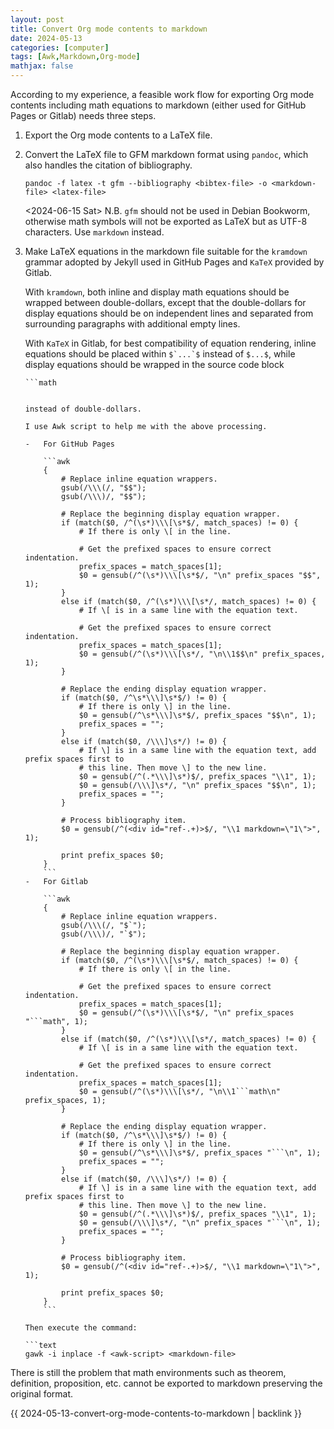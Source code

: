 ```yaml
---
layout: post
title: Convert Org mode contents to markdown
date: 2024-05-13
categories: [computer]
tags: [Awk,Markdown,Org-mode]
mathjax: false
---
```


According to my experience, a feasible work flow for exporting Org mode contents including math equations to markdown (either used for GitHub Pages or Gitlab) needs three steps.

1.  Export the Org mode contents to a LaTeX file.
2.  Convert the LaTeX file to GFM markdown format using `pandoc`, which also handles the citation of bibliography.
    
    ```text
    pandoc -f latex -t gfm --bibliography <bibtex-file> -o <markdown-file> <latex-file>
    ```
    
    <span class="timestamp-wrapper"><span class="timestamp">&lt;2024-06-15 Sat&gt; </span></span> N.B. `gfm` should not be used in Debian Bookworm, otherwise math symbols will not be exported as LaTeX but as UTF-8 characters. Use `markdown` instead.
3.  Make LaTeX equations in the markdown file suitable for the `kramdown` grammar adopted by Jekyll used in GitHub Pages and `KaTeX` provided by Gitlab.
    
    With `kramdown`, both inline and display math equations should be wrapped between double-dollars, except that the double-dollars for display equations should be on independent lines and separated from surrounding paragraphs with additional empty lines.
    
    With `KaTeX` in Gitlab, for best compatibility of equation rendering, inline equations should be placed within ``$`...`$`` instead of `$...$`, while display equations should be wrapped in the source code block
    
    ```text
    ```math
    ```
    ```
    
    instead of double-dollars.
    
    I use Awk script to help me with the above processing.
    
    -   For GitHub Pages
        
        ```awk
        {
            # Replace inline equation wrappers.
            gsub(/\\\(/, "$$");
            gsub(/\\\)/, "$$");
        
            # Replace the beginning display equation wrapper.
            if (match($0, /^(\s*)\\\[\s*$/, match_spaces) != 0) {
                # If there is only \[ in the line.
        
                # Get the prefixed spaces to ensure correct indentation.
                prefix_spaces = match_spaces[1];
                $0 = gensub(/^(\s*)\\\[\s*$/, "\n" prefix_spaces "$$", 1);
            }
            else if (match($0, /^(\s*)\\\[\s*/, match_spaces) != 0) {
                # If \[ is in a same line with the equation text.
        
                # Get the prefixed spaces to ensure correct indentation.
                prefix_spaces = match_spaces[1];
                $0 = gensub(/^(\s*)\\\[\s*/, "\n\\1$$\n" prefix_spaces, 1);
            }
        
            # Replace the ending display equation wrapper.
            if (match($0, /^\s*\\\]\s*$/) != 0) {
                # If there is only \] in the line.
                $0 = gensub(/^\s*\\\]\s*$/, prefix_spaces "$$\n", 1);
                prefix_spaces = "";
            }
            else if (match($0, /\\\]\s*/) != 0) {
                # If \] is in a same line with the equation text, add prefix spaces first to
                # this line. Then move \] to the new line.
                $0 = gensub(/^(.*\\\]\s*)$/, prefix_spaces "\\1", 1);
                $0 = gensub(/\\\]\s*/, "\n" prefix_spaces "$$\n", 1);
                prefix_spaces = "";
            }
        
            # Process bibliography item.
            $0 = gensub(/^(<div id="ref-.+)>$/, "\\1 markdown=\"1\">", 1);
        
            print prefix_spaces $0;
        }
        ```
    -   For Gitlab
        
        ```awk
        {
            # Replace inline equation wrappers.
            gsub(/\\\(/, "$`");
            gsub(/\\\)/, "`$");
        
            # Replace the beginning display equation wrapper.
            if (match($0, /^(\s*)\\\[\s*$/, match_spaces) != 0) {
                # If there is only \[ in the line.
        
                # Get the prefixed spaces to ensure correct indentation.
                prefix_spaces = match_spaces[1];
                $0 = gensub(/^(\s*)\\\[\s*$/, "\n" prefix_spaces "```math", 1);
            }
            else if (match($0, /^(\s*)\\\[\s*/, match_spaces) != 0) {
                # If \[ is in a same line with the equation text.
        
                # Get the prefixed spaces to ensure correct indentation.
                prefix_spaces = match_spaces[1];
                $0 = gensub(/^(\s*)\\\[\s*/, "\n\\1```math\n" prefix_spaces, 1);
            }
        
            # Replace the ending display equation wrapper.
            if (match($0, /^\s*\\\]\s*$/) != 0) {
                # If there is only \] in the line.
                $0 = gensub(/^\s*\\\]\s*$/, prefix_spaces "```\n", 1);
                prefix_spaces = "";
            }
            else if (match($0, /\\\]\s*/) != 0) {
                # If \] is in a same line with the equation text, add prefix spaces first to
                # this line. Then move \] to the new line.
                $0 = gensub(/^(.*\\\]\s*)$/, prefix_spaces "\\1", 1);
                $0 = gensub(/\\\]\s*/, "\n" prefix_spaces "```\n", 1);
                prefix_spaces = "";
            }
        
            # Process bibliography item.
            $0 = gensub(/^(<div id="ref-.+)>$/, "\\1 markdown=\"1\">", 1);
        
            print prefix_spaces $0;
        }
        ```
    
    Then execute the command:
    
    ```text
    gawk -i inplace -f <awk-script> <markdown-file>
    ```
    
There is still the problem that math environments such as theorem, definition, proposition, etc. cannot be exported to markdown preserving the original format.

{{ 2024-05-13-convert-org-mode-contents-to-markdown | backlink }}
